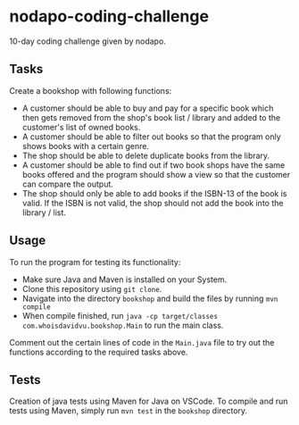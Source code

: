 # nodapo-coding-challenge
10-day coding challenge given by nodapo.

## Tasks
Create a bookshop with following functions:
- A customer should be able to buy and pay for a specific book which then gets removed from the shop's book list / library and added to the customer's list of owned books.
- A customer should be able to filter out books so that the program only shows books with a certain genre. 
- The shop should be able to delete duplicate books from the library.
- A customer should be able to find out if two book shops have the same books offered and the program should show a view so that the customer can compare the output.
- The shop should only be able to add books if the ISBN-13 of the book is valid. If the ISBN is not valid, the shop should not add the book into the library / list.

## Usage
To run the program for testing its functionality:
- Make sure Java and Maven is installed on your System.
- Clone this repository using ```git clone```.
- Navigate into the directory ```bookshop``` and build the files by running ```mvn compile```
- When compile finished, run ```java -cp target/classes com.whoisdavidvu.bookshop.Main``` to run the main class.

Comment out the certain lines of code in the ```Main.java``` file to try out the functions according to the required tasks above.

## Tests
Creation of java tests using Maven for Java on VSCode.
To compile and run tests using Maven, simply run ```mvn test``` in the ```bookshop``` directory.
